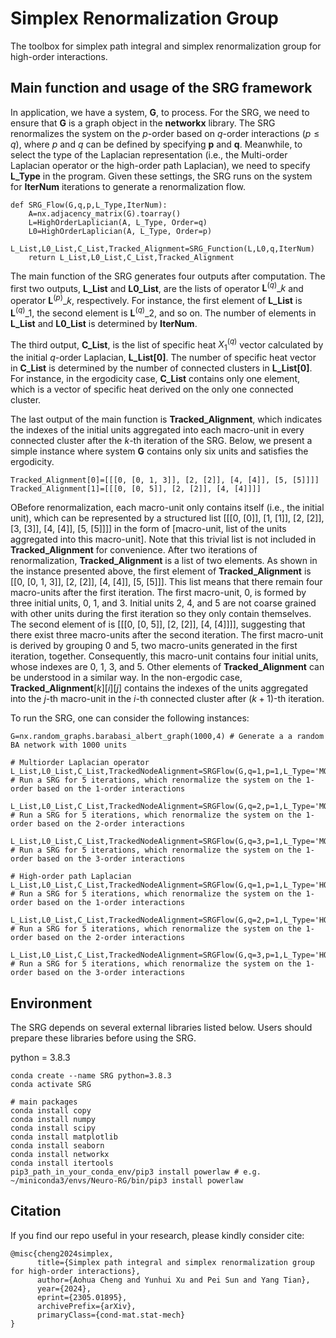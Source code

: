 # Simplex Renormalization Group

The toolbox for simplex path integral and simplex renormalization group for high-order interactions.

## Main function and usage of the SRG framework

In application, we have a system, **G**, to process. For the SRG, we need to ensure that **G** is a graph object in the $\mathbf{networkx}$ library. The SRG renormalizes the system on the $p$-order based on $q$-order interactions ($p\leq q$), where $p$ and $q$ can be defined by specifying **p** and **q**. Meanwhile, to select the type of the Laplacian representation (i.e., the Multi-order Laplacian operator or the high-order path Laplacian), we need to specify **L\_Type** in the program. Given these settings, the SRG runs on the system for **IterNum** iterations to generate a renormalization flow. 

```
def SRG_Flow(G,q,p,L_Type,IterNum):
    A=nx.adjacency_matrix(G).toarray()       
    L=HighOrderLaplician(A, L_Type, Order=q)
    L0=HighOrderLaplician(A, L_Type, Order=p)
    L_List,L0_List,C_List,Tracked_Alignment=SRG_Function(L,L0,q,IterNum)
    return L_List,L0_List,C_List,Tracked_Alignment
```

The main function of the SRG generates four outputs after computation. The first two outputs, **L\_List** and **L0\_List**, are the lists of operator $\mathbf{L}^{\left(q\right)}\_{k}$ and operator $\mathbf{L}^{\left(p\right)}\_{k}$, respectively. For instance, the first element of **L\_List** is $\mathbf{L}^{\left(q\right)}\_{1}$, the second element is $\mathbf{L}^{\left(q\right)}\_{2}$, and so on. The number of elements in **L\_List** and **L0\_List** is determined by **IterNum**.

The third output, **C\_List**, is the list of specific heat $X_{1}^{\left(q\right)}$ vector calculated by the initial $q$-order Laplacian, **L\_List[0]**. The number of specific heat vector in **C\_List** is determined by the number of connected clusters in **L\_List[0]**. For instance, in the ergodicity case, **C\_List** contains only one element, which is a vector of specific heat derived on the only one connected cluster. 

The last output of the main function is **Tracked\_Alignment**, which indicates the indexes of the initial units aggregated into each macro-unit in every connected cluster after the $k$-th iteration of the SRG. Below, we present a simple instance where system **G** contains only six units and satisfies the ergodicity. 

```
Tracked_Alignment[0]=[[[0, [0, 1, 3]], [2, [2]], [4, [4]], [5, [5]]]]
Tracked_Alignment[1]=[[[0, [0, 5]], [2, [2]], [4, [4]]]]
```

OBefore renormalization, each macro-unit only contains itself (i.e., the initial unit), which can be represented by a structured list [[[0, [0]], [1, [1]], [2, [2]], [3, [3]], [4, [4]], [5, [5]]]] in the form of [macro-unit, list of the units aggregated into this macro-unit]. Note that this trivial list is not included in **Tracked\_Alignment** for convenience. After two iterations of renormalization, **Tracked\_Alignment** is a list of two elements. As shown in the instance presented above, the first element of **Tracked\_Alignment** is [[0, [0, 1, 3]], [2, [2]], [4, [4]], [5, [5]]]. This list means that there remain four macro-units after the first iteration. The first macro-unit, 0, is formed by three initial units, 0, 1, and 3. Initial units 2, 4, and 5 are not coarse grained with other units during the first iteration so they only contain themselves. The second element of is [[[0, [0, 5]], [2, [2]], [4, [4]]]], suggesting that there exist three macro-units after the second iteration. The first macro-unit is derived by grouping 0 and 5, two macro-units generated in the first iteration, together. Consequently, this macro-unit contains four initial units, whose indexes are 0, 1, 3, and 5. Other elements of **Tracked\_Alignment** can be understood in a similar way. In the non-ergodic case, **Tracked\_Alignment**$[k][i][j]$ contains the indexes of the units aggregated into the $j$-th macro-unit in the $i$-th connected cluster after $\left(k+1\right)$-th iteration.

To run the SRG, one can consider the following instances:
```
G=nx.random_graphs.barabasi_albert_graph(1000,4) # Generate a a random BA network with 1000 units

# Multiorder Laplacian operator
L_List,L0_List,C_List,TrackedNodeAlignment=SRGFlow(G,q=1,p=1,L_Type='MOL',IterNum=5) # Run a SRG for 5 iterations, which renormalize the system on the 1-order based on the 1-order interactions

L_List,L0_List,C_List,TrackedNodeAlignment=SRGFlow(G,q=2,p=1,L_Type='MOL',IterNum=5) # Run a SRG for 5 iterations, which renormalize the system on the 1-order based on the 2-order interactions

L_List,L0_List,C_List,TrackedNodeAlignment=SRGFlow(G,q=3,p=1,L_Type='MOL',IterNum=5) # Run a SRG for 5 iterations, which renormalize the system on the 1-order based on the 3-order interactions

# High-order path Laplacian
L_List,L0_List,C_List,TrackedNodeAlignment=SRGFlow(G,q=1,p=1,L_Type='HOPL',IterNum=5) # Run a SRG for 5 iterations, which renormalize the system on the 1-order based on the 1-order interactions

L_List,L0_List,C_List,TrackedNodeAlignment=SRGFlow(G,q=2,p=1,L_Type='HOPL',IterNum=5) # Run a SRG for 5 iterations, which renormalize the system on the 1-order based on the 2-order interactions

L_List,L0_List,C_List,TrackedNodeAlignment=SRGFlow(G,q=3,p=1,L_Type='HOPL',IterNum=5) # Run a SRG for 5 iterations, which renormalize the system on the 1-order based on the 3-order interactions
```

## Environment

The SRG depends on several external libraries listed below. Users should prepare these libraries before using the SRG.

python = 3.8.3

```
conda create --name SRG python=3.8.3
conda activate SRG

# main packages
conda install copy
conda install numpy
conda install scipy
conda install matplotlib
conda install seaborn
conda install networkx
conda install itertools
pip3_path_in_your_conda_env/pip3 install powerlaw # e.g. ~/miniconda3/envs/Neuro-RG/bin/pip3 install powerlaw
```

## Citation
If you find our repo useful in your research, please kindly consider cite:
```
@misc{cheng2024simplex,
      title={Simplex path integral and simplex renormalization group for high-order interactions}, 
      author={Aohua Cheng and Yunhui Xu and Pei Sun and Yang Tian},
      year={2024},
      eprint={2305.01895},
      archivePrefix={arXiv},
      primaryClass={cond-mat.stat-mech}
}
```
